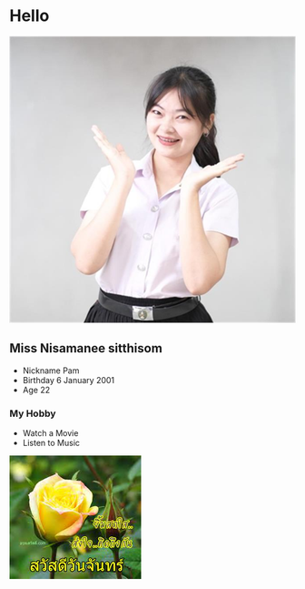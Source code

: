 # Hello
![GitHub](./images/43e87043-a28f-4559-8126-28560745372a.jfif)
## Miss Nisamanee sitthisom
* Nickname Pam
* Birthday 6 January 2001
* Age 22
### My Hobby
* Watch a Movie
* Listen to Music

![GitHub](./images/Im.jfif)
